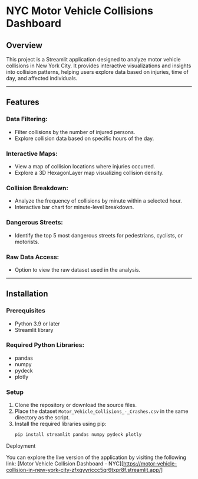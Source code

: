 # NYC Motor Vehicle Collisions Dashboard

## Overview

This project is a Streamlit application designed to analyze motor vehicle collisions in New York City. It provides interactive visualizations and insights into collision patterns, helping users explore data based on injuries, time of day, and affected individuals.

---

## Features

### Data Filtering:
- Filter collisions by the number of injured persons.
- Explore collision data based on specific hours of the day.

### Interactive Maps:
- View a map of collision locations where injuries occurred.
- Explore a 3D HexagonLayer map visualizing collision density.

### Collision Breakdown:
- Analyze the frequency of collisions by minute within a selected hour.
- Interactive bar chart for minute-level breakdown.

### Dangerous Streets:
- Identify the top 5 most dangerous streets for pedestrians, cyclists, or motorists.

### Raw Data Access:
- Option to view the raw dataset used in the analysis.

---

## Installation

### Prerequisites
- Python 3.9 or later
- Streamlit library

### Required Python Libraries:
- pandas
- numpy
- pydeck
- plotly

### Setup

1. Clone the repository or download the source files.
2. Place the dataset `Motor_Vehicle_Collisions_-_Crashes.csv` in the same directory as the script.
3. Install the required libraries using pip:
   ```bash
   pip install streamlit pandas numpy pydeck plotly

Deployment

You can explore the live version of the application by visiting the following link:
[Motor Vehicle Collision Dashboard - NYC][https://motor-vehicle-collision-in-new-york-city-zfxqyyriccc5qr6txpr8f.streamlit.app/]